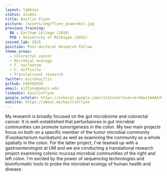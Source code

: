 ```yaml
---
layout: labbies
status: alumni
title: Kaitlin Flynn
picture: /assets/img/flynn_anaerobic.jpg
previous_training:
  BA : Earlham College (2010)
  PhD : University of Michigan (2015)
joined_lab: 2015
position: Post-doctoral Research Fellow
theme_areas:
  - Colorectal cancer
  - Microbial ecology
  - F. nucleatum
  - C. difficile
  - Translational research
twitter: microkaitlin
github: FOXFOXFOX
email: kjflynn@umich.edu
linkedin: kaitlinflynn
google_scholar: https://scholar.google.com/citations?user=kr4GwsIAAAAJ&hl=en
website: https://about.me/kaitlinflynn
---
```

My research is broadly focused on the gut microbiome and colorectal cancer. It is well-established that perturbances in gut microbial communities can promote tumorigenesis in the colon. My two main projects focus on both on a specific member of the tumor microbial community (Fusobacterium nucleatum) as well as examining the community as a whole spatially in the colon. For the latter project, I've teamed up with a gastroenterologist at UM and we are conducting a translational research project examining colonic mucosa microbial communities of the right and left colon. I'm excited by the power of sequencing technologies and bioinformatic tools to probe the microbial ecology of human health and disease.  
